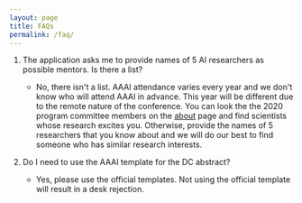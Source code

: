 ```yaml
---
layout: page
title: FAQs
permalink: /faq/
---
```


1. The application asks me to provide names of 5 AI researchers as possible mentors. Is there a list?
    - No, there isn't a list. AAAI attendance varies every year and we don't know who will attend AAAI in advance. This year will be different due to the remote nature of the conference. You can look the the 2020 program committee members on the [about](https://aaaidc.github.io/dc2021/about/) page and find scientists whose research excites you. Otherwise, provide the names of 5 researchers that you know about and we will do our best to find someone who has similar research interests.
    
    
2. Do I need to use the AAAI template for the DC abstract?
    - Yes, please use the official templates. Not using the official template will result in a desk rejection.
 

